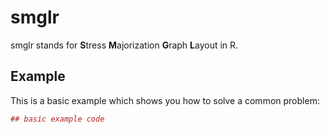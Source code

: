 <!-- README.md is generated from README.Rmd. Please edit that file -->
smglr
=====

smglr stands for **S**tress **M**ajorization **G**raph **L**ayout in R.

Example
-------

This is a basic example which shows you how to solve a common problem:

``` r
## basic example code
```
